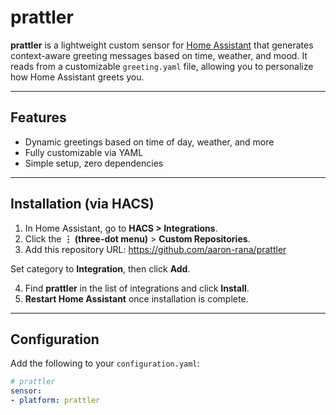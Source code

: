# prattler

**prattler** is a lightweight custom sensor for [Home Assistant](https://www.home-assistant.io/) that generates context-aware greeting messages based on time, weather, and mood. It reads from a customizable `greeting.yaml` file, allowing you to personalize how Home Assistant greets you.

---

## Features

- Dynamic greetings based on time of day, weather, and more
- Fully customizable via YAML
- Simple setup, zero dependencies

---

## Installation (via HACS)

1. In Home Assistant, go to **HACS > Integrations**.
2. Click the **⋮ (three-dot menu)** > **Custom Repositories**.
3. Add this repository URL:
https://github.com/aaron-rana/prattler

Set category to **Integration**, then click **Add**.

4. Find **prattler** in the list of integrations and click **Install**.
5. **Restart Home Assistant** once installation is complete.

---

## Configuration

Add the following to your `configuration.yaml`:

```yaml
# prattler
sensor:
- platform: prattler

